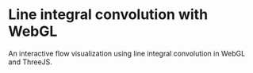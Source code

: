 # Line integral convolution with WebGL
An interactive flow visualization using line integral convolution in WebGL and ThreeJS.
